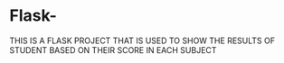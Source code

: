 # Flask-
THIS IS A  FLASK  PROJECT THAT IS USED TO SHOW THE RESULTS OF STUDENT BASED ON THEIR SCORE IN EACH SUBJECT
